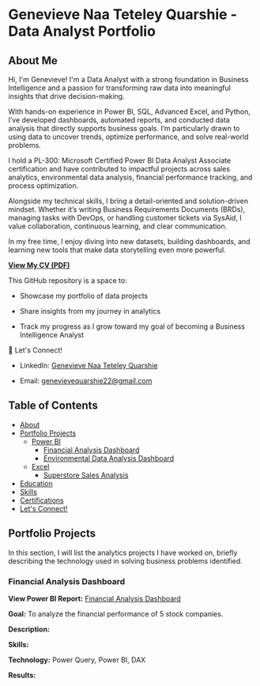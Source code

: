 # Genevieve Naa Teteley Quarshie - Data Analyst Portfolio
## About Me

Hi, I'm Genevieve!
I'm a Data Analyst with a strong foundation in Business Intelligence and a passion for transforming raw data into meaningful insights that drive decision-making.

With hands-on experience in Power BI, SQL, Advanced Excel, and Python, I’ve developed dashboards, automated reports, and conducted data analysis that directly supports business goals. I’m particularly drawn to using data to uncover trends, optimize performance, and solve real-world problems.

I hold a PL-300: Microsoft Certified Power BI Data Analyst Associate certification and have contributed to impactful projects across sales analytics, environmental data analysis, financial performance tracking, and process optimization.

Alongside my technical skills, I bring a detail-oriented and solution-driven mindset. Whether it’s writing Business Requirements Documents (BRDs), managing tasks with DevOps, or handling customer tickets via SysAid, I value collaboration, continuous learning, and clear communication.

In my free time, I enjoy diving into new datasets, building dashboards, and learning new tools that make data storytelling even more powerful.

[**View My CV (PDF)**](https://github.com/EvieQ22/Evie-Portfolio/blob/main/Genevieve_N.T._Quarshie_CV_Updated_New.pdf)


This GitHub repository is a space to:

- Showcase my portfolio of data projects

- Share insights from my journey in analytics

- Track my progress as I grow toward my goal of becoming a Business Intelligence Analyst


🔗 Let's Connect!
- LinkedIn: [Genevieve Naa Teteley Quarshie](https://www.linkedin.com/in/genevieve-naa-teteley-quarshie)

- Email: genevievequarshie22@gmail.com

## Table of Contents

- [About](#about-me)
- [Portfolio Projects](#portfolio-projects)
    - [Power BI](#power-bi)
       - [Financial Analysis Dashboard](#financial-analysis-dashboard)
       - [Environmental Data Analysis Dashboard](#environmental-data-analysis-dashboard)
    - [Excel](#excel)
       - [Superstore Sales Analysis](#superstore-sales-analysis)
- [Education](#education)
- [Skills](#skills)
- [Certifications](#certifications)
- [Let's Connect!](#lets-connect)


## Portfolio Projects

In this section, I will list the analytics projects I have worked on, briefly describing the technology used in solving business problems identified.

### Financial Analysis Dashboard

**View Power BI Report:** [Financial Analysis Dashboard](https://github.com/EvieQ22/Evie-Portfolio/blob/main/Financial_Performance_Analysis.pbix)

**Goal:** To analyze the financial performance of 5 stock companies.

**Description:** 

**Skills:** 

**Technology:** Power Query, Power BI, DAX

**Results:**
